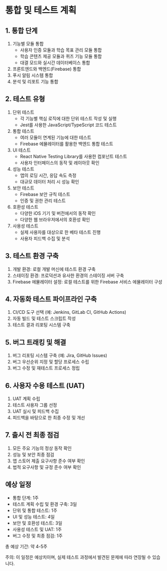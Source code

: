 # 통합 및 테스트 계획

## 1. 통합 단계
1. 기능별 모듈 통합
   - 사용자 인증 모듈과 학습 목표 관리 모듈 통합
   - 학습 콘텐츠 제공 모듈과 퀴즈 기능 모듈 통합
   - 대결 모드와 실시간 데이터베이스 통합
2. 프론트엔드와 백엔드(Firebase) 통합
3. 푸시 알림 시스템 통합
4. 분석 및 리포트 기능 통합

## 2. 테스트 유형
1. 단위 테스트
   - 각 기능별 핵심 로직에 대한 단위 테스트 작성 및 실행
   - Jest를 사용한 JavaScript/TypeScript 코드 테스트
2. 통합 테스트
   - 여러 모듈이 연계된 기능에 대한 테스트
   - Firebase 에뮬레이터를 활용한 백엔드 통합 테스트
3. UI 테스트
   - React Native Testing Library를 사용한 컴포넌트 테스트
   - 사용자 인터페이스의 동작 및 레이아웃 확인
4. 성능 테스트
   - 앱의 로딩 시간, 응답 속도 측정
   - 대규모 데이터 처리 시 성능 확인
5. 보안 테스트
   - Firebase 보안 규칙 테스트
   - 인증 및 권한 관리 테스트
6. 호환성 테스트
   - 다양한 iOS 기기 및 버전에서의 동작 확인
   - 다양한 웹 브라우저에서의 호환성 확인
7. 사용성 테스트
   - 실제 사용자를 대상으로 한 베타 테스트 진행
   - 사용자 피드백 수집 및 분석

## 3. 테스트 환경 구축
1. 개발 환경: 로컬 개발 머신에 테스트 환경 구축
2. 스테이징 환경: 프로덕션과 유사한 환경의 스테이징 서버 구축
3. Firebase 에뮬레이터 설정: 로컬 테스트를 위한 Firebase 서비스 에뮬레이터 구성

## 4. 자동화 테스트 파이프라인 구축
1. CI/CD 도구 선택 (예: Jenkins, GitLab CI, GitHub Actions)
2. 자동 빌드 및 테스트 스크립트 작성
3. 테스트 결과 리포팅 시스템 구축

## 5. 버그 트래킹 및 해결
1. 버그 리포팅 시스템 구축 (예: Jira, GitHub Issues)
2. 버그 우선순위 지정 및 할당 프로세스 수립
3. 버그 수정 및 재테스트 프로세스 정립

## 6. 사용자 수용 테스트 (UAT)
1. UAT 계획 수립
2. 테스트 사용자 그룹 선정
3. UAT 실시 및 피드백 수집
4. 피드백을 바탕으로 한 최종 수정 및 개선

## 7. 출시 전 최종 점검
1. 모든 주요 기능의 정상 동작 확인
2. 성능 및 보안 최종 점검
3. 앱 스토어 제출 요구사항 준수 여부 확인
4. 법적 요구사항 및 규정 준수 여부 확인

## 예상 일정
- 통합 단계: 1주
- 테스트 계획 수립 및 환경 구축: 3일
- 단위 및 통합 테스트: 1주
- UI 및 성능 테스트: 4일
- 보안 및 호환성 테스트: 3일
- 사용성 테스트 및 UAT: 1주
- 버그 수정 및 최종 점검: 1주

총 예상 기간: 약 4-5주

주의: 이 일정은 예상치이며, 실제 테스트 과정에서 발견된 문제에 따라 연장될 수 있습니다.